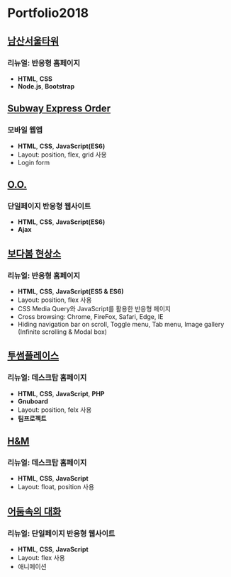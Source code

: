# Portfolio2018

## [남산서울타워](https://yeolire.github.io/portfolio2018/NamsanSeoulTower)
### 리뉴얼: 반응형 홈페이지
- **HTML**, **CSS**  
- **Node.js**, **Bootstrap**  


## [Subway Express Order](https://yeolire.github.io/portfolio2018/subwayExpressOrder)
### 모바일 웹앱
- **HTML**, **CSS**, **JavaScript(ES6)**  
- Layout: position, flex, grid 사용  
- Login form  


## [O.O.](https://yeolire.github.io/portfolio2018/onlyOnce)
### 단일페이지 반응형 웹사이트
- **HTML**, **CSS**, **JavaScript(ES6)**  
- **Ajax**


## [보다봄 현상소](https://yeolire.github.io/portfolio2018/bodabom)
### 리뉴얼: 반응형 홈페이지
- **HTML**, **CSS**, **JavaScript(ES5 & ES6)**  
- Layout: position, flex 사용  
- CSS Media Query와 JavaScript를 활용한 반응형 페이지
- Cross browsing: Chrome, FireFox, Safari, Edge, IE
- Hiding navigation bar on scroll, Toggle menu, Tab menu, Image gallery (Infinite scrolling & Modal box)  


## [투썸플레이스](https://teamtwosome.dothome.co.kr)
### 리뉴얼: 데스크탑 홈페이지
- **HTML**, **CSS**, **JavaScript**, **PHP**  
- **Gnuboard**  
- Layout: position, felx 사용  
- **팀프로젝트**


## [H&M](https://yeolire.github.io/portfolio2018/hm)
### 리뉴얼: 데스크탑 홈페이지
- **HTML**, **CSS**, **JavaScript**  
- Layout: float, position 사용  


## [어둠속의 대화](https://yeolire.github.io/portfolio2018/dialogueInTheDark)
### 리뉴얼: 단일페이지 반응형 웹사이트
- **HTML**, **CSS**, **JavaScript**
- Layout: flex 사용  
- 애니메이션
